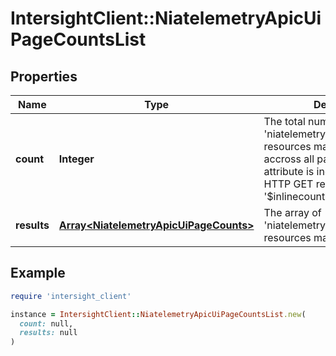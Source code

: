 # IntersightClient::NiatelemetryApicUiPageCountsList

## Properties

| Name | Type | Description | Notes |
| ---- | ---- | ----------- | ----- |
| **count** | **Integer** | The total number of &#39;niatelemetry.ApicUiPageCounts&#39; resources matching the request, accross all pages. The &#39;Count&#39; attribute is included when the HTTP GET request includes the &#39;$inlinecount&#39; parameter. | [optional] |
| **results** | [**Array&lt;NiatelemetryApicUiPageCounts&gt;**](NiatelemetryApicUiPageCounts.md) | The array of &#39;niatelemetry.ApicUiPageCounts&#39; resources matching the request. | [optional] |

## Example

```ruby
require 'intersight_client'

instance = IntersightClient::NiatelemetryApicUiPageCountsList.new(
  count: null,
  results: null
)
```

